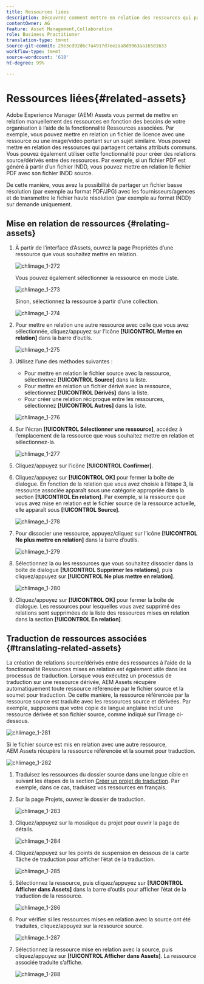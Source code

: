 ```yaml
---
title: Ressources liées
description: Découvrez comment mettre en relation des ressources qui partagent des attributs communs. Vous pouvez également utiliser cette fonctionnalité pour créer des relations source/dérivés entre des ressources.
contentOwner: AG
feature: Asset Management,Collaboration
role: Business Practitioner
translation-type: tm+mt
source-git-commit: 29e3cd92d6c7a4917d7ee2aa8d9963aa16581633
workflow-type: tm+mt
source-wordcount: '618'
ht-degree: 99%

---
```



# Ressources liées{#related-assets}

Adobe Experience Manager (AEM) Assets vous permet de mettre en relation manuellement des ressources en fonction des besoins de votre organisation à l’aide de la fonctionnalité Ressources associées. Par exemple, vous pouvez mettre en relation un fichier de licence avec une ressource ou une image/vidéo portant sur un sujet similaire. Vous pouvez mettre en relation des ressources qui partagent certains attributs communs. Vous pouvez également utiliser cette fonctionnalité pour créer des relations source/dérivés entre des ressources. Par exemple, si un fichier PDF est généré à partir d’un fichier INDD, vous pouvez mettre en relation le fichier PDF avec son fichier INDD source.

De cette manière, vous avez la possibilité de partager un fichier basse résolution (par exemple au format PDF/JPG) avec les fournisseurs/agences et de transmettre le fichier haute résolution (par exemple au format INDD) sur demande uniquement.

## Mise en relation de ressources {#relating-assets}

1. À partir de l’interface d’Assets, ouvrez la page Propriétés d’une ressource que vous souhaitez mettre en relation.

   ![chlimage_1-272](assets/chlimage_1-272.png)

   Vous pouvez également sélectionner la ressource en mode Liste.

   ![chlimage_1-273](assets/chlimage_1-273.png)

   Sinon, sélectionnez la ressource à partir d’une collection.

   ![chlimage_1-274](assets/chlimage_1-274.png)

1. Pour mettre en relation une autre ressource avec celle que vous avez sélectionnée, cliquez/appuyez sur l’icône **[!UICONTROL Mettre en relation]** dans la barre d’outils.

   ![chlimage_1-275](assets/chlimage_1-275.png)

1. Utilisez l’une des méthodes suivantes :

   * Pour mettre en relation le fichier source avec la ressource, sélectionnez **[!UICONTROL Source]** dans la liste.
   * Pour mettre en relation un fichier dérivé avec la ressource, sélectionnez **[!UICONTROL Dérivés]** dans la liste.
   * Pour créer une relation réciproque entre les ressources, sélectionnez **[!UICONTROL Autres]** dans la liste.

   ![chlimage_1-276](assets/chlimage_1-276.png)

1. Sur l’écran **[!UICONTROL Sélectionner une ressource]**, accédez à l’emplacement de la ressource que vous souhaitez mettre en relation et sélectionnez-la.

   ![chlimage_1-277](assets/chlimage_1-277.png)

1. Cliquez/appuyez sur l’icône **[!UICONTROL Confirmer]**.
1. Cliquez/appuyez sur **[!UICONTROL OK]** pour fermer la boîte de dialogue. En fonction de la relation que vous avez choisie à l’étape 3, la ressource associée apparaît sous une catégorie appropriée dans la section **[!UICONTROL En relation]**. Par exemple, si la ressource que vous avez mise en relation est le fichier source de la ressource actuelle, elle apparaît sous **[!UICONTROL Source]**.

   ![chlimage_1-278](assets/chlimage_1-278.png)

1. Pour dissocier une ressource, appuyez/cliquez sur l’icône **[!UICONTROL Ne plus mettre en relation]** dans la barre d’outils.

   ![chlimage_1-279](assets/chlimage_1-279.png)

1. Sélectionnez la ou les ressources que vous souhaitez dissocier dans la boîte de dialogue **[!UICONTROL Supprimer les relations]**, puis cliquez/appuyez sur **[!UICONTROL Ne plus mettre en relation]**.

   ![chlimage_1-280](assets/chlimage_1-280.png)

1. Cliquez/appuyez sur **[!UICONTROL OK]** pour fermer la boîte de dialogue. Les ressources pour lesquelles vous avez supprimé des relations sont supprimées de la liste des ressources mises en relation dans la section **[!UICONTROL En relation]**.

## Traduction de ressources associées  {#translating-related-assets}

La création de relations source/dérivés entre des ressources à l’aide de la fonctionnalité Ressources mises en relation est également utile dans les processus de traduction. Lorsque vous exécutez un processus de traduction sur une ressource dérivée, AEM Assets récupère automatiquement toute ressource référencée par le fichier source et la soumet pour traduction. De cette manière, la ressource référencée par la ressource source est traduite avec les ressources source et dérivées. Par exemple, supposons que votre copie de langue anglaise inclut une ressource dérivée et son fichier source, comme indiqué sur l’image ci-dessous.

![chlimage_1-281](assets/chlimage_1-281.png)

Si le fichier source est mis en relation avec une autre ressource, AEM Assets récupère la ressource référencée et la soumet pour traduction.

![chlimage_1-282](assets/chlimage_1-282.png)

1. Traduisez les ressources du dossier source dans une langue cible en suivant les étapes de la section [Créer un projet de traduction](translation-projects.md#create-a-new-translation-project). Par exemple, dans ce cas, traduisez vos ressources en français.
1. Sur la page Projets, ouvrez le dossier de traduction.

   ![chlimage_1-283](assets/chlimage_1-283.png)

1. Cliquez/appuyez sur la mosaïque du projet pour ouvrir la page de détails.

   ![chlimage_1-284](assets/chlimage_1-284.png)

1. Cliquez/appuyez sur les points de suspension en dessous de la carte Tâche de traduction pour afficher l’état de la traduction.

   ![chlimage_1-285](assets/chlimage_1-285.png)

1. Sélectionnez la ressource, puis cliquez/appuyez sur **[!UICONTROL Afficher dans Assets]** dans la barre d’outils pour afficher l’état de la traduction de la ressource.

   ![chlimage_1-286](assets/chlimage_1-286.png)

1. Pour vérifier si les ressources mises en relation avec la source ont été traduites, cliquez/appuyez sur la ressource source.

   ![chlimage_1-287](assets/chlimage_1-287.png)

1. Sélectionnez la ressource mise en relation avec la source, puis cliquez/appuyez sur **[!UICONTROL Afficher dans Assets]**. La ressource associée traduite s’affiche.

   ![chlimage_1-288](assets/chlimage_1-288.png)
